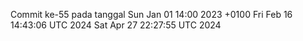 Commit ke-55 pada tanggal Sun Jan 01 14:00 2023 +0100
Fri Feb 16 14:43:06 UTC 2024
Sat Apr 27 22:27:55 UTC 2024
